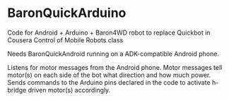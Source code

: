 BaronQuickArduino
=================

Code for Android + Arduino + Baron4WD robot to replace Quickbot in Cousera Control of Mobile Robots class

Needs BaronQuickAndroid running on a ADK-compatible Android phone.

Listens for motor messages from the Android phone.  Motor messages tell motor(s) on each side of the bot what
direction and how much power.  Sends commands to the Arduino pins declared in the code to activate h-bridge driven
motor(s) accordingly.
